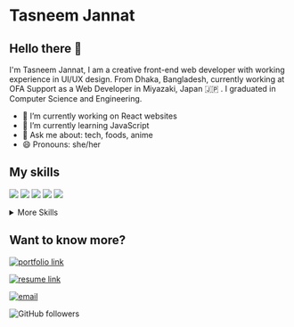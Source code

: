 # Tasneem Jannat  

## Hello there 👋
I'm Tasneem Jannat, I am a creative front-end web developer with working experience in UI/UX design. From Dhaka, Bangladesh, currently working at OFA Support as a Web Developer in Miyazaki, Japan 🇯🇵 . I graduated in Computer Science and Engineering.

- 🔭  I’m currently working on React websites
- 🌱  I’m currently learning JavaScript
- 💬  Ask me about: tech, foods, anime
- 😄  Pronouns: she/her


## My skills

![](https://img.shields.io/badge/Code-React-informational?style=flat&logo=react&logoColor=white&color=4AB197)
![](https://img.shields.io/badge/Code-Wordpress-informational?style=flat&logo=Wordpress&logoColor=white&color=4AB197)
![](https://img.shields.io/badge/Code-PHP-informational?style=flat&logo=PHP&logoColor=white&color=4AB197)
![](https://img.shields.io/badge/Code-JavaScript-informational?style=flat&logo=JavaScript&logoColor=white&color=4AB197)
![](https://img.shields.io/badge/Code-MySQL-informational?style=flat&logo=MySQL&logoColor=white&color=4AB197)


<details>
<summary>More Skills</summary>
<br>

![](https://img.shields.io/badge/Code-HTML-informational?style=flat&logo=HTML&logoColor=white&color=4AB197)
![](https://img.shields.io/badge/Code-Laravel-informational?style=flat&logo=Laravel&logoColor=white&color=4AB197)
![](https://img.shields.io/badge/Style-CSS-informational?style=flat&logo=css3&logoColor=white&color=4AB197)
![](https://img.shields.io/badge/Tools-GitHub-informational?style=flat&logo=GitHub&logoColor=white&color=1694FA)
![](https://img.shields.io/badge/Tools-Figma-informational?style=flat&logo=Figma&logoColor=white&color=1694FA)
![](https://img.shields.io/badge/Tools-Photoshop-informational?style=flat&logo=Adobe-Photoshop&logoColor=white&color=1694FA)

</details>


## Want to know more?

[<img alt="portfolio link" src="https://img.shields.io/badge/My%20Portfolio-https%3A%2F%2Ftasneemj.com-pink" />](https://tasneemj.com) 

[<img alt="resume link" src="https://img.shields.io/badge/My%20CV-Download%20my%20Resume-blue" />](https://tasneemj.com/files/tasneem-jannat-resume.pdf)
 
[<img alt="email" src="https://img.shields.io/badge/Email%20me-iamtasneemj%40gmail.me-orange" />](mailto:iamtasneemj@gmail.com) 

<img alt="GitHub followers" src="https://img.shields.io/github/followers/tasneemjs?label=Follow%20Me&style=social" />
